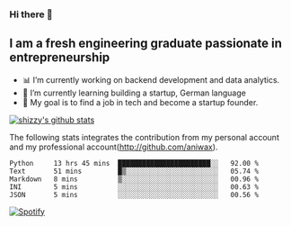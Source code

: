 ### Hi there 👋

## I am a fresh engineering graduate passionate in entrepreneurship
- :bar_chart: I’m currently working on backend development and data analytics.
- 🌱 I’m currently learning building a startup, German language
- :dart: My goal is to find a job in tech and become a startup founder.


[![shizzy's github stats](https://github-readme-stats.vercel.app/api?username=shirzartenwer)](https://github.com/anuraghazra/github-readme-stats)

The following stats integrates the contribution from my personal account and my professional account(http://github.com/aniwax). 


<!--START_SECTION:waka-->
```text
Python     13 hrs 45 mins  ███████████████████████░░   92.00 % 
Text       51 mins         █▒░░░░░░░░░░░░░░░░░░░░░░░   05.74 % 
Markdown   8 mins          ▒░░░░░░░░░░░░░░░░░░░░░░░░   00.96 % 
INI        5 mins          ░░░░░░░░░░░░░░░░░░░░░░░░░   00.63 % 
JSON       5 mins          ░░░░░░░░░░░░░░░░░░░░░░░░░   00.56 % 
```
<!--END_SECTION:waka-->

[![Spotify](https://spotify-on-github-git-master.shirzartenwer.vercel.app/api/spotify)](https://open.spotify.com/user/21j6s322bjrhxlx67pyzkc4ki)
